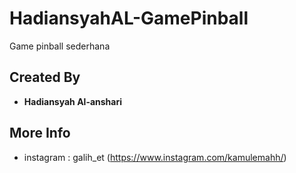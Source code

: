 # HadiansyahAL-GamePinball
Game pinball sederhana 

## Created By
* **Hadiansyah Al-anshari**

## More Info
* instagram       : galih_et (https://www.instagram.com/kamulemahh/)
